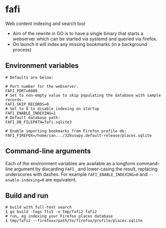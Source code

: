 # fafi
Web content indexing and search tool

* Aim of the rewrite in GO is to have a single binary that starts a webserver which can be started via systemd and queried via firefox.
* On launch it will index any missing bookmarks (in a background process)

## Environment variables

```env
# Defaults are below:

# Port number for the webserver.
FAFI_PORT=8080
# Set to non-empty value to skip populating the database with sample records.
FAFI_SKIP_RECORDS=0
# Set to 0 to disable indexing on startup
FAFI_ENABLE_INDEXING=1
# Default database path:
FAFI_DB_FILEPATH=fafi.sqlite3

# Enable importing bookmarks from Firefox profile db:
FAFI_FIREFOX=/home/san.../32kuswpy.default-release/places.sqlite

```

## Command-line arguments

Each of the environment variables are available as a longform command-line argument by discarding `FAFI_` and lower-casing the result, replacing underscores with dashes. For example `FAFI_ENABLE_INDEXING=0` and `--enable-indexing=0` are equivalent.


## Build and run

```shell
# build with full-text search
$ go build -tags fts5 -o tmp/fafi2 fafi2 
# run, eg indexing your Firefox places database
$ tmp/fafi2 --firefox=/path/to/firefox/profile/places.sqlite
```
